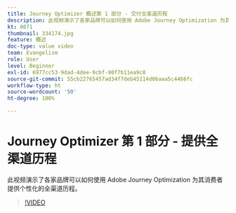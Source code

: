 ```yaml
---
title: Journey Optimizer 概述第 1 部分 - 交付全渠道历程
description: 此视频演示了各家品牌可以如何使用 Adobe Journey Optimization 为其消费者提供个性化的全渠道历程。
kt: 8071
thumbnail: 334174.jpg
feature: 概述
doc-type: value video
team: Evangelism
role: User
level: Beginner
exl-id: 6977cc53-9dad-4dee-9cbf-90f7b11ea9c8
source-git-commit: 55cb22765457ad34f7deb45114d06aaa5c4466fc
workflow-type: ht
source-wordcount: '50'
ht-degree: 100%

---
```


# Journey Optimizer 第 1 部分 - 提供全渠道历程

此视频演示了各家品牌可以如何使用 Adobe Journey Optimization 为其消费者提供个性化的全渠道历程。

>[!VIDEO](https://video.tv.adobe.com/v/334174?quality=12)
